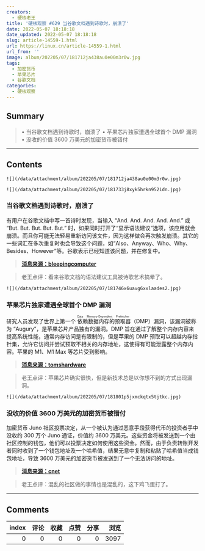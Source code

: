 ```yaml
---
creators:
  - 硬核老王
title: '硬核观察 #629 当谷歌文档遇到诗歌时，崩溃了'
date: 2022-05-07 18:18:18
date_updated: 2022-05-07 18:18:18
slug: article-14559-1.html
url: https://linux.cn/article-14559-1.html
url_from: ''
image: album/202205/07/181712ja438au0e00m3r0w.jpg
tags:
  - 加密货币
  - 苹果芯片
  - 谷歌文档
categories:
  - 硬核观察
---
```


## Summary

> • 当谷歌文档遇到诗歌时，崩溃了 • 苹果芯片独家遭遇全球首个 DMP 漏洞 • 没收的价值 3600 万美元的加密货币被错付

***

<!-- more -->

## Contents

`![](/data/attachment/album/202205/07/181712ja438au0e00m3r0w.jpg)`

`![](/data/attachment/album/202205/07/181733j8xyk5hrkn952idn.jpg)`

### 当谷歌文档遇到诗歌时，崩溃了

有用户在谷歌文档中写一首诗时发现，当输入 “And. And. And. And. And.” 或 “But. But. But. But. But.” 时，如果同时打开了“显示语法建议”选项，该应用就会崩溃。而且你可能无法轻易重新访问该文件，因为这样做会再次触发崩溃。其它的一些词汇在多次重复时也会导致这个问题，如“Also、Anyway、Who、Why、Besides、However”等。谷歌表示已经知道该问题，并在修复中。

> 
> **[消息来源：bleepingcomputer](https://www.bleepingcomputer.com/news/technology/google-docs-crashes-on-seeing-and-and-and-and-and/)**
> 
> 
> 

> 
> 老王点评：看来谷歌文档的语法建议工具被诗歌艺术搞晕了。
> 
> 
> 

`![](/data/attachment/album/202205/07/181746x6uavg6xxlaades2.jpg)`

### 苹果芯片独家遭遇全球首个 DMP 漏洞

研究人员发现了世界上第一个<ruby> 依赖数据内存的预取器 <rt>  Data Memory-Dependent Prefetcher </rt></ruby>（DMP）漏洞，该漏洞被称为 “Augury”，是苹果芯片产品独有的漏洞。DMP 旨在通过了解整个内存内容来提高系统性能，通常内存访问是有限制的，但是苹果的 DMP 预取可以超越内存指针集，允许它访问并尝试预取不相关的内存地址，这使得有可能泄露整个内存内容。苹果的 M1、M1 Max 等芯片受到影响。

> 
> **[消息来源：tomshardware](https://www.tomshardware.com/news/apple-silicon-exclusively-hit-with-world-first-augury-dmp-vulnerability)**
> 
> 
> 

> 
> 老王点评：苹果芯片确实很快，但是新技术总是以你想不到的方式出现漏洞。
> 
> 
> 

`![](/data/attachment/album/202205/07/181801p5jxmckqtx5tjtkc.jpg)`

### 没收的价值 3600 万美元的加密货币被错付

加密货币 Juno 社区投票决定，从一个被认为通过恶意手段获得代币的投资者手中没收约 300 万个 Juno 通证，价值约 3600 万美元。这些资金将被发送到一个由社区控制的钱包，他们可以投票决定如何使用这些资金。然而，由于负责转账开发者同时收到了一个钱包地址及一个哈希值，结果无意中复制和粘贴了哈希值当成钱包地址，导致 3600 万美元的加密货币被发送到了一个无法访问的地址。

> 
> **[消息来源：cnet](https://www.cnet.com/personal-finance/crypto/a-typo-sent-36-million-of-crypto-into-the-ether)**
> 
> 
> 

> 
> 老王点评：混乱的社区做的事情也是混乱的，这下鸡飞蛋打了。
> 
> 
>

***

## Comments


|   index |   评论 |   收藏 |   点赞 |   分享 |   浏览 |
|--------:|-------:|-------:|-------:|-------:|-------:|
|       0 |      0 |      0 |      0 |      0 |   3097 |
